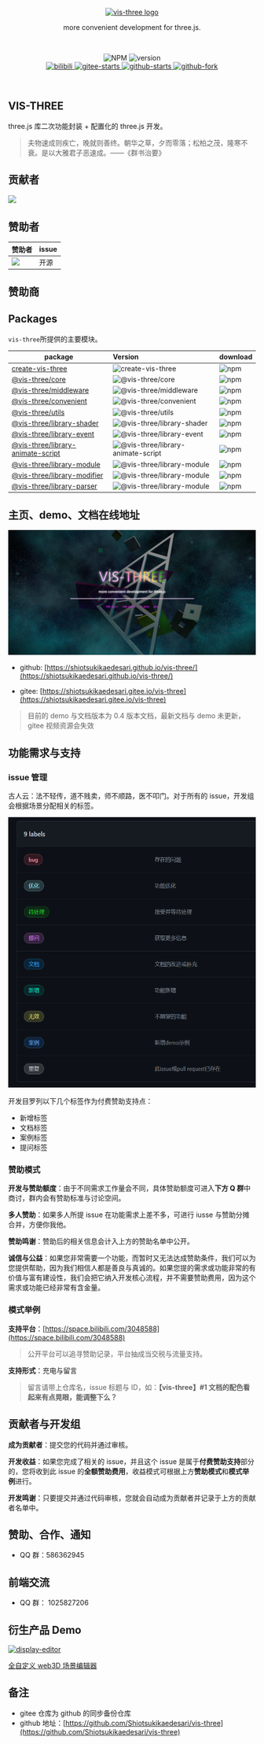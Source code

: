 <p align="center">
  <a href="https://shiotsukikaedesari.gitee.io/vis-three/" target="_blank" rel="noopener noreferrer">
    <img width="180" src="https://shiotsukikaedesari.gitee.io/vis-three/docs/favicon.ico" alt="vis-three logo">
  </a>
  <p align="center">more convenient development for three.js.</p>
</p>
<br/>
<p align="center">
   <img alt="NPM" src="https://img.shields.io/npm/l/vis-three?color=blue">
   <img alt="version" src="https://img.shields.io/badge/version-0.6.X-g.svg">
   <br/>
    <a target="_black" href="https://space.bilibili.com/3048588">
       <img alt="bilibili" src="https://img.shields.io/badge/dynamic/json?url=https%3A%2F%2Fapi.swo.moe%2Fstats%2Fbilibili%2F3048588&query=count&color=282c34&label=bilibili&labelColor=FE7398&logo=data%3Aimage%2Fpng%3Bbase64%2CiVBORw0KGgoAAAANSUhEUgAAAGAAAABgCAYAAADimHc4AAAD7ElEQVR4nO2dW9WrMBCFK6ESkFAJSKiESqgEHCABCZWAhEpAAhL2ecik5dDc%2FpXLBDLfWnlqy0xmJ5BMQnq5CIIgCIIgCIIgCIIgCEIBAHQAemYfrgCunD6wAKAHsEKxALgx+bCQD8%2FS9tmgVqeDr1lLigDgZvDhXso+K9TyTBQRwRJ8AHjntl0Flh5QRAQK%2FmKxPeayWx2OXpBNBKiHvi34b7T2MC4pAvW6twR%2FRwkRKPizBN8CgEcuESj4Lwm+BwBjahEk+H8EwJRKhOaCDzW8e1JLfkUUH1NgmR3XmHffHR1l+72BSs8d7w8U+JDAnZERQMcV+CtUi7dNqFqibB4J7vtrq7xKCuAasbTMXCL4T+5aVk6+2xHUrWdhruAR6HIJcOeu2UHI8zyAe2ytWfEdWz9PVvQ8YAmIQ5dDAB9LFsMVAv8oMO2zAGrC5WNIarRiAuKR9jYEd9pY08aa6uUzIHGRdkgKd8pY0yc1WjEBAqypDYoAG0QAZkQAZkQAZkQAZk4vANQenjsSzS3I%2FwcSbXU5jQBUkRtdf4Rar90v8kSv3+I3ffCCSpk8I%2Fw+lgDkdI%2Fv2rEp2CaiWm1AsDQLlDAD+dlFXLMeAaCSeLZdaSFE5VUQNot38cKuEeBgAsSuG0flVZBmEanbXfNQAsS0fgBYIn2fIu3%2FBBMHEyBmDXlFfA8IzeHb+Ems4WAChKykrVA9ZfsQTL57jXzRg4A5wC%2FA8N4ADiZAZwm2XjW75Qh2KOTfA0p4kygPw28OJcCVgn3nDnYo2EwEYRgGH0qAMyICMCMCMCMCMCMCMCMCMCMCfP3qwHDOQ4AAUekTk8FaBRihJnZdYbvtCGC7LvmkM63GjVDINPFrQgCq5ETXfmMzI90FXzPvfqt7x4rEu%2FZaEcCUxFvgz2zO+BUn6UkoaEEAsptiMSX5e8FoRYCN7cVgb4Vq7U%2FH50Pq4JNP7Qiw8UFnJwcK+tXy+Wj6PLEvPgHSHv5UgwA1IQIwwyFAyLJin9RoxYgAzAQIkPwNmf26busC+OIx5TDqo5nDT+F%2FSS%2F9CYzwb+No49zNy2evkYv0LywGGAXUvp6eSneycqOic0w20k7CNgKE7jJunSGLACTCxF27ylmQc98T5MQUH49swd+I0HPXslLKnT0N+wnkrTKi9JZL%2FL9i1SorMmdeQ4TQQ7OFMxIMzGD45w8nUL1im7efENZLJpgPSw0pfz0cdt4U3230Td%2FTvx2R6d2FrHhEWLkq5PELOMsRPHCPnAZGv1xJteL7jbJiaW3sB2nDvPC%2FosSYvjRQz4cJ6n7KO3rYQL7M+L6nVtfDVRAEQRAEQRAEQRAEIZ5%2FSAXmdfXaoQsAAAAASUVORK5CYII%3D&cacheSeconds=3600">
    </a>
    <a target="_black" href="https://gitee.com/Shiotsukikaedesari/vis-three">
      <img src="https://gitee.com/Shiotsukikaedesari/vis-three/badge/star.svg?theme=dark" alt="gitee-starts" />
    </a>
    <a target="_black" href="https://github.com/Shiotsukikaedesari/vis-three">
      <img alt="github-starts" src="https://img.shields.io/github/stars/Shiotsukikaedesari/vis-three?style=social">
    </a>
    <a target="_black" href="https://github.com/Shiotsukikaedesari/vis-three">
      <img alt="github-fork" src="https://img.shields.io/github/forks/Shiotsukikaedesari/vis-three?style=social">
    </a>

</p>
<br/>

## VIS-THREE

three.js 库二次功能封装 + 配置化的 three.js 开发。

> 夫物速成则疾亡，晚就则善终。朝华之草，夕而零落；松柏之茂，隆寒不衰。是以大雅君子恶速成。——《群书治要》

## 贡献者

<a href="https://github.com/Shiotsukikaedesari/vis-three/graphs/contributors">
  <img src="https://contrib.rocks/image?repo=Shiotsukikaedesari/vis-three" />
</a>

## 赞助者

| 赞助者                                                                                                                              | issue |
| ----------------------------------------------------------------------------------------------------------------------------------- | :---- |
| <a href="https://space.bilibili.com/672852044"><img src="https://i0.hdslb.com/bfs/face/member/noface.jpg@60w_60h_1c_1s.webp" /></a> | 开源  |

## 赞助商

## Packages

`vis-three`所提供的主要模块。

| package                                                                                           | Version                                                                                                        | download                                                                              |
| ------------------------------------------------------------------------------------------------- | :------------------------------------------------------------------------------------------------------------- | ------------------------------------------------------------------------------------- |
| [create-vis-three](https://img.shields.io/npm/v/create-vis-three?label=%20)                       | ![create-vis-three](https://img.shields.io/npm/v/create-vis-three?label=%20)                                   | <img alt="npm" src="https://img.shields.io/npm/dt/create-vis-three">                  |
| [@vis-three/core](packages/core)                                                                  | ![@vis-three/core](https://img.shields.io/npm/v/@vis-three/core.svg?label=%20)                                 | <img alt="npm" src="https://img.shields.io/npm/dt/@vis-three/core">                   |
| [@vis-three/middleware](packages/middleware)                                                      | ![@vis-three/middleware](https://img.shields.io/npm/v/@vis-three/middleware.svg?label=%20)                     | <img alt="npm" src="https://img.shields.io/npm/dt/@vis-three/middleware">             |
| [@vis-three/convenient](packages/convenient)                                                      | ![@vis-three/convenient](https://img.shields.io/npm/v/@vis-three/convenient?label=%20)                         | <img alt="npm" src="https://img.shields.io/npm/dt/@vis-three/convenient">             |
| [@vis-three/utils](packages/utils)                                                                | ![@vis-three/utils](https://img.shields.io/npm/v/@vis-three/utils?label=%20)                                   | <img alt="npm" src="https://img.shields.io/npm/dt/@vis-three/utils">                  |
| [@vis-three/library-shader](packages/library/shader/)                                             | ![@vis-three/library-shader](https://img.shields.io/npm/v/@vis-three/library-shader?label=%20)                 | <img alt="npm" src="https://img.shields.io/npm/dt/@vis-three/library-shader">         |
| [@vis-three/library-event](packages/library/event/)                                               | ![@vis-three/library-event](https://img.shields.io/npm/v/@vis-three/library-event?label=%20)                   | <img alt="npm" src="https://img.shields.io/npm/dt/@vis-three/library-event">          |
| [@vis-three/library-animate-script](packages/library/aniScript/)                                  | ![@vis-three/library-animate-script](https://img.shields.io/npm/v/@vis-three/library-animate-script?label=%20) | <img alt="npm" src="https://img.shields.io/npm/dt/@vis-three/library-animate-script"> |
| [@vis-three/library-module](packages/library/module/)                                             | ![@vis-three/library-module](https://img.shields.io/npm/v/@vis-three/library-module?label=%20)                 | <img alt="npm" src="https://img.shields.io/npm/dt/@vis-three/library-module">         |
| [@vis-three/library-modifier](https://img.shields.io/npm/v/@vis-three/library-modifier?label=%20) | ![@vis-three/library-module](https://img.shields.io/npm/v/@vis-three/library-modifier?label=%20)               | <img alt="npm" src="https://img.shields.io/npm/dt/@vis-three/library-modifier">       |
| [@vis-three/library-parser](https://img.shields.io/npm/v/@vis-three/library-parser?label=%20)     | ![@vis-three/library-module](https://img.shields.io/npm/v/@vis-three/library-parser?label=%20)                 | <img alt="npm" src="https://img.shields.io/npm/dt/@vis-three/library-parser">         |

## 主页、demo、文档在线地址

![website](/rm/website.png)

- github: [https://shiotsukikaedesari.github.io/vis-three/](https://shiotsukikaedesari.github.io/vis-three/)

- gitee: [https://shiotsukikaedesari.gitee.io/vis-three](https://shiotsukikaedesari.gitee.io/vis-three)

> 目前的 demo 与文档版本为 0.4 版本文档，最新文档与 demo 未更新， gitee 视频资源会失效

## 功能需求与支持

### issue 管理

古人云：法不轻传，道不贱卖，师不顺路，医不叩门。对于所有的 issue，开发组会根据场景分配相关的标签。

<img src="/rm/github-label.png" height=550>

开发目罗列以下几个标签作为付费赞助支持点：

- 新增标签
- 文档标签
- 案例标签
- 提问标签

### 赞助模式

**开发与赞助额度**：由于不同需求工作量会不同，具体赞助额度可进入**下方 Q 群**中商讨，群内会有赞助标准与讨论空间。

**多人赞助**：如果多人所提 issue 在功能需求上差不多，可进行 iusse 与赞助分摊合并，方便你我他。

**赞助鸣谢**：赞助后的相关信息会计入上方的赞助名单中公开。

**诚信与公益**：如果您非常需要一个功能，而暂时又无法达成赞助条件，我们可以为您提供帮助，因为我们相信人都是善良与真诚的。如果您提的需求或功能非常的有价值与富有建设性，我们会把它纳入开发核心流程，并不需要赞助费用，因为这个需求或功能已经非常有含金量。

### 模式举例

**支持平台**：[https://space.bilibili.com/3048588](https://space.bilibili.com/3048588)

> 公开平台可以追寻赞助记录，平台抽成当交税与流量支持。

**支持形式**：充电与留言

> 留言请带上仓库名，issue 标题与 ID，如：**【vis-three】#1 文档的配色看起来有点晃眼，能调整下么？**

## 贡献者与开发组

**成为贡献者**：提交您的代码并通过审核。

**开发收益**：如果您完成了相关的 issue，并且这个 issue 是属于**付费赞助支持**部分的，您将收到此 issue 的**全额赞助费用**，收益模式可根据上方**赞助模式**和**模式举例**进行。

**开发鸣谢**：只要提交并通过代码审核，您就会自动成为贡献者并记录于上方的贡献者名单中。

## 赞助、合作、通知

- QQ 群：586362945

## 前端交流

- QQ 群： 1025827206

## 衍生产品 Demo

  <a href="https://github.com/Shiotsukikaedesari/three-vis-display-editor" target="_blank" rel="noopener noreferrer">
    <img width="200" src="/rm/display-editor.png" alt="display-editor">
    <p>全自定义 web3D 场景编辑器</p>
  </a>

## 备注

- gitee 仓库为 github 的同步备份仓库
- github 地址：[https://github.com/Shiotsukikaedesari/vis-three](https://github.com/Shiotsukikaedesari/vis-three)
